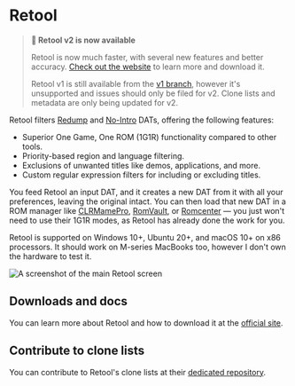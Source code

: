# Retool

> **:mega: Retool v2 is now available**
>
> Retool is now much faster, with several new features and better accuracy.
[Check out the website](https://unexpectedpanda.github.io/retool) to learn more and
download it.
>
> Retool v1 is still available from the [v1 branch](https://github.com/unexpectedpanda/retool/tree/v1),
however it's unsupported and issues should only be filed for v2. Clone lists and metadata
are only being updated for v2.

Retool filters [Redump](http://redump.org/) and [No-Intro](https://www.no-intro.org/)
DATs, offering the following features:

* Superior One Game, One ROM (1G1R) functionality compared to other tools.
* Priority-based region and language filtering.
* Exclusions of unwanted titles like demos, applications, and more.
* Custom regular expression filters for including or excluding titles.

You feed Retool an input DAT, and it creates a new DAT from it with all your preferences,
leaving the original intact. You can then load that new DAT in a ROM manager
like [CLRMamePro](https://mamedev.emulab.it/clrmamepro/), [RomVault](https://www.romvault.com/),
or [Romcenter](https://www.romcenter.com/) &mdash; you just won't need to use their
1G1R modes, as Retool has already done the work for you.

Retool is supported on Windows 10+, Ubuntu 20+, and macOS 10+ on x86 processors. It should
work on M-series MacBooks too, however I don't own the hardware to test it.

![A screenshot of the main Retool screen](https://unexpectedpanda.github.io/retool/images/main-app.png)

## Downloads and docs

You can learn more about Retool and how to download it at the [official site](https://unexpectedpanda.github.io/retool/).

## Contribute to clone lists

You can contribute to Retool's clone lists at their [dedicated repository](https://github.com/unexpectedpanda/retool-clonelists-metadata).
